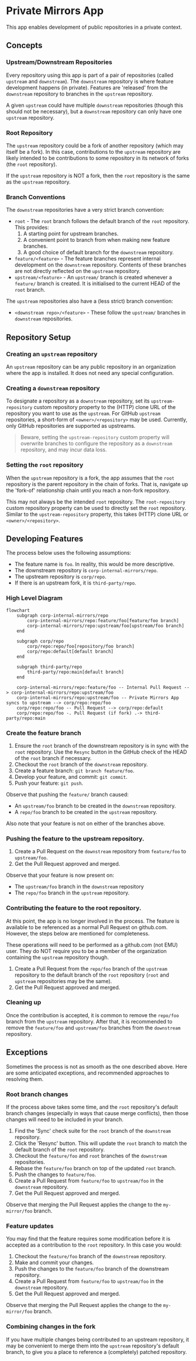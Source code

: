 # Private Mirrors App

This app enables development of public repositories in a private context.

## Concepts

### Upstream/Downstream Repositories

Every repository using this app is part of a pair of repositories (called `upstream` and `downstream`).
The `downstream` repository is where feature development happens (in private).
Features are 'released' from the `downstream` repository to branches in the `upstream` repository.

A given `upstream` could have multiple `downstream` repositories (though this should not be necessary), but a `downstream` repository can only have one `upstream` repository.

### Root Repository

The `upstream` repository could be a fork of another repository (which may itself be a fork).
In this case, contributions to the `upstream` repository are likely intended to be contributions to some repository in its network of forks (the `root` repository).

If the `upstream` repository is NOT a fork, then the `root` repository is the same as the `upstream` repository.

### Branch Conventions

The `downstream` repositories have a very strict branch convention:

- `root` - The `root` branch follows the default branch of the `root` repository. This provides:
  1. A starting point for upstream branches.
  2. A convenient point to branch from when making new feature branches.
  3. A good choice of default branch for the `downstream` repository.
- `feature/<feature>` - The feature branches represent internal development on the `downstream` repository. Contents of these branches are not directly reflected on the `upstream` repository.
- `upstream/<feature>` - An `upstream/` branch is created whenever a `feature/` branch is created. It is initialised to the current HEAD of the `root` branch.

The `upstream` repositories also have a (less strict) branch convention:

- `<downstream repo>/<feature>` - These follow the `upstream/` branches in `downstream` repositories.

## Repository Setup

### Creating an `upstream` repository

An `upstream` repository can be any public repository in an organization where the app is installed. It does not need any special configuration.

### Creating a `downstream` repository

To designate a repository as a `downstream` repository, set its `upstream-repository` custom repository property to the (HTTP) clone URL of the repository you want to use as the `upstream`. For GitHub `upstream` repositories, a short-form of `<owner>/<repository>` may be used. Currently, only GitHub repositories are supported as upstreams.

> Beware, setting the `upstream-repository` custom property will overwrite branches to configure the repository as a `downstream` repository, and may incur data loss.

### Setting the `root` repository

When the `upstream` repository is a fork, the app assumes that the `root` repository is the parent repository in the chain of forks. That is, navigate up the 'fork-of' relationship chain until you reach a non-fork repository.

This may not always be the intended `root` repository. The `root-repository` custom repository property can be used to directly set the `root` repository. Similar to the `upstream-repository` property, this takes (HTTP) clone URL or `<owner>/<repository>`.

## Developing Features

The process below uses the following assumptions:

- The feature name is `foo`. In reality, this would be more descriptive.
- The downstream repository is `corp-internal-mirrors/repo`.
- The upstream repository is `corp/repo`.
- If there is an upstream fork, it is `third-party/repo`.

### High Level Diagram

```mermaid
flowchart
    subgraph corp-internal-mirrors/repo
        corp-internal-mirrors/repo:feature/foo[feature/foo branch]
        corp-internal-mirrors/repo:upstream/foo[upstream/foo branch]
    end

    subgraph corp/repo
        corp/repo:repo/foo[repository/foo branch]
        corp/repo:default[default branch]
    end

    subgraph third-party/repo
        third-party/repo:main[default branch]
    end

    corp-internal-mirrors/repo:feature/foo -- Internal Pull Request --> corp-internal-mirrors/repo:upstream/foo
    corp-internal-mirrors/repo:upstream/foo -- Private Mirrors App syncs to upstream --> corp/repo:repo/foo
    corp/repo:repo/foo -- Pull Request --> corp/repo:default
    corp/repo:repo/foo -. Pull Request (if fork) .-> third-party/repo:main
```

### Create the feature branch

1. Ensure the `root` branch of the downstream repository is in sync with the `root` repository. Use the `Resync` button in the GitHub check of the HEAD of the `root` branch if necessary.
2. Checkout the `root` branch of the `downstream` repository.
3. Create a feature branch: `git branch feature/foo`.
4. Develop your feature, and commit: `git commit`.
5. Push your feature: `git push`.

Observe that pushing the `feature/` branch caused:

- An `upstream/foo` branch to be created in the `downstream` repository.
- A `repo/foo` branch to be created in the `upstream` repository.

Also note that your feature is not on either of the branches above.

### Pushing the feature to the upstream repository.

1. Create a Pull Request on the `downstream` repository from `feature/foo` to `upstream/foo`.
2. Get the Pull Request approved and merged.

Observe that your feature is now present on:

- The `upstream/foo` branch in the `downstream` repository
- The `repo/foo` branch in the `upstream` repository.

### Contributing the feature to the root repository.

At this point, the app is no longer involved in the process.
The feature is available to be referenced as a normal Pull Request on github.com.
However, the steps below are mentioned for completeness.

These operations will need to be performed as a github.com (not EMU) user.
They do NOT require you to be a member of the organization containing the `upstream` repository though.

1. Create a Pull Request from the `repo/foo` branch of the `upstream` repository to the default branch of the `root` repository (`root` and `upstream` repositories may be the same).
2. Get the Pull Request approved and merged.

### Cleaning up

Once the contribution is accepted, it is common to remove the `repo/foo` branch from the `upstream` repository.
After that, it is recommended to remove the `feature/foo` and `upstream/foo` branches from the `downstream` repository.

## Exceptions

Sometimes the process is not as smooth as the one described above.
Here are some anticipated exceptions, and recommended approaches to resolving them.

### Root branch changes

If the process above takes some time, and the `root` repository's default branch changes (especially in ways that cause merge conflicts), then those changes will need to be included in your branch.

1. Find the 'Sync' check suite for the `root` branch of the `downstream` repository.
2. Click the 'Resync' button. This will update the `root` branch to match the default branch of the `root` repository.
3. Checkout the `feature/foo` and `root` branches of the `downstream` repositories.
4. Rebase the `feature/foo` branch on top of the updated `root` branch.
5. Push the changes to `feature/foo`.
6. Create a Pull Request from `feature/foo` to `upstream/foo` in the `downstream` repository.
7. Get the Pull Request approved and merged.

Observe that merging the Pull Request applies the change to the `my-mirror/foo` branch.

### Feature updates

You may find that the feature requires some modification before it is accepted as a contribution to the `root` repository. In this case you would:

1. Checkout the `feature/foo` branch of the `downstream` repository.
2. Make and commit your changes.
3. Push the changes to the `feature/foo` branch of the downstream repository.
4. Create a Pull Request from `feature/foo` to `upstream/foo` in the `downstream` repository.
5. Get the Pull Request approved and merged.

Observe that merging the Pull Request applies the change to the `my-mirror/foo` branch.

### Combining changes in the fork

If you have multiple changes being contributed to an upstream repository, it may be convenient to merge them into the `upstream` repository's default branch, to give you a place to reference a (completely) patched repository.
